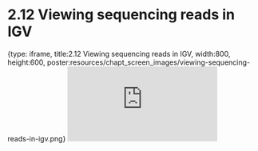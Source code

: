 # 2.12 Viewing sequencing reads in IGV
 
{type: iframe, title:2.12 Viewing sequencing reads in IGV, width:800, height:600, poster:resources/chapt_screen_images/viewing-sequencing-reads-in-igv.png}
![](https://stephaniemyan.github.io/hgv_modules/no_toc/viewing-sequencing-reads-in-igv.html)
 

 
